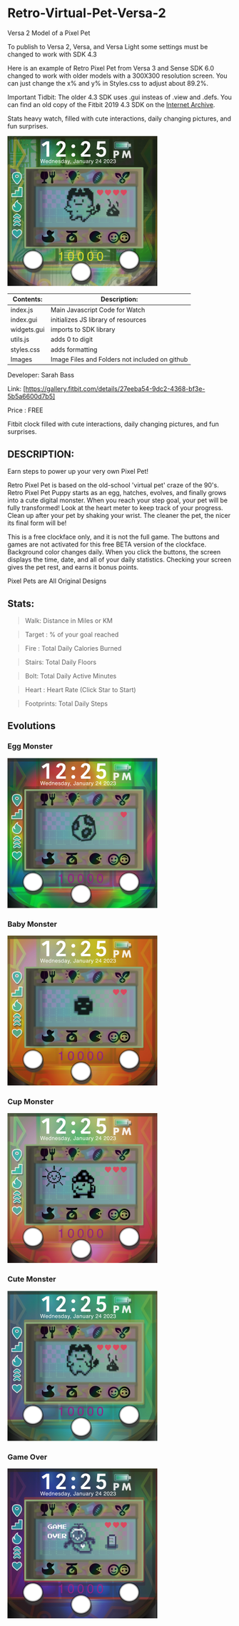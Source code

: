 # Retro-Virtual-Pet-Versa-2
Versa 2 Model of a Pixel Pet

To publish to Versa 2, Versa, and Versa Light some settings must be changed to work with SDK 4.3

Here is an example of Retro Pixel Pet from Versa 3 and Sense SDK 6.0 changed to work with older models with a 300X300 resolution screen. You can just change the x% and y% in Styles.css to adjust about 89.2%. 

Important Tidbit: The older 4.3 SDK uses .gui insteas of .view and .defs. You can find an old copy of the Fitbit 2019 4.3 SDK on the [Internet Archive](https://web.archive.org/web/20191102093406/https://dev.fitbit.com/build/guides/user-interface/svg-components/buttons/#button-with-icon). 

Stats heavy watch, filled with cute interactions, daily changing pictures, and fun surprises.

![Alt text](https://github.com/SarahBass/Retro-Pixel-Pet/blob/main/promo/bestpromo.png)

Contents: | Description:
--------- | ------------
index.js  | Main Javascript Code for Watch 
index.gui | initializes JS library of resources
widgets.gui | imports to SDK library
utils.js | adds 0 to digit
styles.css | adds formatting
Images    | Image Files and Folders not included on github


 
 Developer: Sarah Bass
 
 Link: [https://gallery.fitbit.com/details/27eeba54-9dc2-4368-bf3e-5b5a6600d7b5]
 
 Price : FREE
 
Fitbit clock filled with cute interactions, daily changing pictures, and fun surprises.

## DESCRIPTION:
Earn steps to power up your very own Pixel Pet!

Retro Pixel Pet is based on the old-school 'virtual pet' craze of the 90's. Retro Pixel Pet Puppy starts as an egg, hatches, evolves, and finally grows into a cute digital monster. When you reach your step goal, your pet will be fully transformed! Look at the heart meter to keep track of your progress. Clean up after your pet by shaking your wrist. The cleaner the pet, the nicer its final form will be!

This is a free clockface only, and it is not the full game. The buttons and games are not activated for this free BETA version of the clockface. Background color changes daily. When you click the buttons, the screen displays the time, date, and all of your daily statistics. Checking your screen gives the pet rest, and earns it bonus points.

Pixel Pets are All Original Designs


## Stats:

>Walk: Distance in Miles or KM

>Target : % of your goal reached

>Fire : Total Daily Calories Burned

>Stairs: Total Daily Floors

>Bolt: Total Daily Active Minutes

>Heart : Heart Rate (Click Star to Start)

>Footprints: Total Daily Steps

## Evolutions

### Egg Monster

![Alt text](https://github.com/SarahBass/Retro-Pixel-Pet/blob/main/promo/Versa3_336_pixel_2%202.png)

### Baby Monster

![Alt text](https://github.com/SarahBass/Retro-Pixel-Pet/blob/main/promo/Versa3_336_pixel_2.png)

### Cup Monster

![Alt text](https://github.com/SarahBass/Retro-Pixel-Pet/blob/main/promo/Versa3_336_pixel_2%204.png)

### Cute Monster

![Alt text](https://github.com/SarahBass/Retro-Pixel-Pet/blob/main/promo/Versa3_336_pixel_2%203.png)

### Game Over

![Alt text](https://github.com/SarahBass/Retro-Pixel-Pet/blob/main/promo/Versa3_336_pixel_2%205.png)
